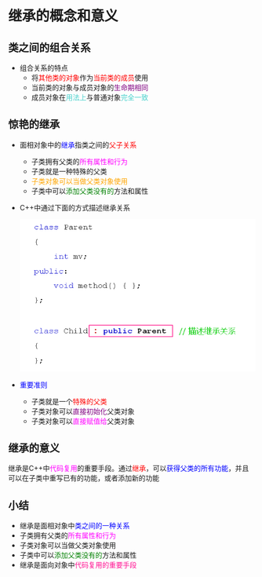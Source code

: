 # 继承的概念和意义
## 类之间的组合关系
- 组合关系的特点
  - 将<font color=red>其他类的对象</font>作为<font color=red>当前类的成员</font>使用
  - 当前类的对象与成员对象的<font color=purple>生命期相同</font>
  - 成员对象在<font color=MediumTurquoise>用法上</font>与普通对象<font color=MediumTurquoise>完全一致</font>
  
## 惊艳的继承
- 面相对象中的<font color=blue>继承</font>指类之间的<font color=red>父子关系</font>
  - 子类拥有父类的<font color=Fuchsia>所有属性和行为</font>
  - 子类就是一种特殊的父类
  - <font color=orange>子类对象可以当做父类对象使用</font>
  - 子类中可以<font color=green>添加父类没有的</font>方法和属性
- C++中通过下面的方式描述继承关系
  
  ![Alt text](image.png)

- <font color=blue>重要准则</font>
  - 子类就是一个<font color=red>特殊的父类</font>
  - 子类对象可以<font color=purple>直接初始化</font>父类对象
  - 子类对象可以<font color=Fuchsia>直接赋值给</font>父类对象

## 继承的意义
继承是C++中<font color=Fuchsia>代码复用</font>的重要手段。通过<font color=red>继承</font>，可以<font color=blue>获得父类的所有功能</font>，并且可以在子类中重写已有的功能，或者添加新的功能

## 小结
- 继承是面相对象中<font color=blue>类之间的一种关系</font>
- 子类拥有父类的<font color=Fuchsia>所有属性和行为</font>
- 子类对象可以当做父类对象使用
- 子类中可以<font color=green>添加父类没有的</font>方法和属性
- 继承是面向对象中<font color=deeppink>代码复用的重要手段</font>